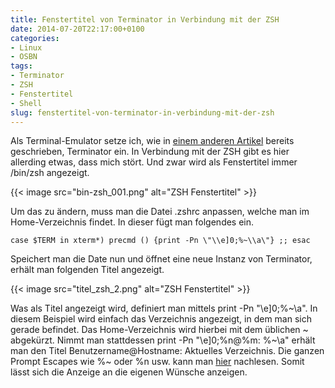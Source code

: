 ```yaml
---
title: Fenstertitel von Terminator in Verbindung mit der ZSH
date: 2014-07-20T22:17:00+0100
categories:
- Linux
- OSBN
tags:
- Terminator
- ZSH
- Fenstertitel
- Shell
slug: fenstertitel-von-terminator-in-verbindung-mit-der-zsh
---
```

Als Terminal-Emulator setze ich, wie in [einem anderen Artikel](https://fryboyter.de/ich-muss-terminieren "Terminator Terminal Emulator") bereits geschrieben, Terminator ein. In Verbindung mit der ZSH gibt es hier allerding etwas, dass mich stört. Und zwar wird als Fenstertitel immer /bin/zsh angezeigt.

{{< image src="bin-zsh_001.png" alt="ZSH Fenstertitel" >}}

Um das zu ändern, muss man die Datei .zshrc anpassen, welche man im Home-Verzeichnis findet. In dieser fügt man folgendes ein.

<pre class="line-numbers" style="white-space:pre-wrap;">
<code class="language-bash">case $TERM in xterm*) precmd () {print -Pn \&quot;\\e]0;%~\\a\&quot;} ;; esac</code>
</pre>

Speichert man die Date nun und öffnet eine neue Instanz von Terminator, erhält man folgenden Titel angezeigt.

{{< image src="titel_zsh_2.png" alt="ZSH Fenstertitel" >}}

Was als Titel angezeigt wird, definiert man mittels print -Pn "\e]0;%~\a". In diesem Beispiel wird einfach das Verzeichnis angezeigt, in dem man sich gerade befindet. Das Home-Verzeichnis wird hierbei mit dem üblichen ~ abgekürzt. Nimmt man stattdessen print -Pn "\e]0;%n@%m: %~\a" erhält man den Titel Benutzername@Hostname: Aktuelles Verzeichnis. Die ganzen Prompt Escapes wie %~ oder %n usw. kann man [hier](http://zsh.sourceforge.net/Doc/Release/Prompt-Expansion.html "Prompt Escapes") nachlesen. Somit lässt sich die Anzeige an die eigenen Wünsche anzeigen.
